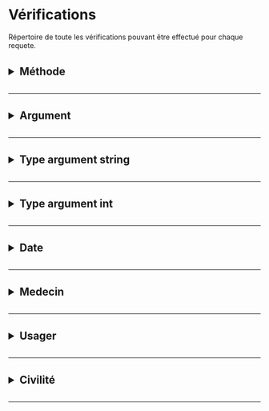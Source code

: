 # Vérifications

Répertoire de toute les vérifications pouvant être effectué pour chaque requete.

<br>

<details>
<summary style="font-size: 1.5em; font-weight: bold;">
Méthode
</summary>

Chaque route détient une liste de  méthodes autorisée. Cette vérification est la première effectuée à chaque requête. 

### - Response - *405*

**Header :**

```yaml
Content-Type : application/json
```

**Body :**

```json
{
    "status": "error",
    "status_code": 405,
    "status_message": "[R405 REST AUTH] : Methodes utilisées non autorisées"
}
```


</details>

<br>

---

<br>

<details>
<summary style="font-size: 1.5em; font-weight: bold;">
Argument
</summary>

Utilisé quand la requete attend un argument que ca soit un `{id}` ou un nom de fonction tel que `{usager}` (pour les statistiques).

### - Response - *400*

**Header :**

```yaml
Content-Type : application/json
```

**Body :**

```json
{
    "status": "error",
    "status_code": 400,
    "status_message": "[R400 REST API] : Aucun argument n\'a été fourni"
}
```


</details>


<br>

---

<br>

<details>
<summary style="font-size: 1.5em; font-weight: bold;">
Type argument string
</summary>

Utilisé pour vérifier le type d'argument que l'on attend est une `string`.

### - Response - *400*

**Header :**

```yaml
Content-Type : application/json
```

**Body :**

```json
{
    "status": "error",
    "status_code": 400,
    "status_message": "[R400 REST] : L\'argument doit être une chaine de caractère"
}
```


</details>


<br>

---

<br>


<details>
<summary style="font-size: 1.5em; font-weight: bold;">
Type argument int
</summary>

Utilisé pour vérifier le type d'argument que l'on attend est un `int` (pour les `{id}`). Impose une taille limite de `2147483647`.

### - Response - *400*

**Header :**

```yaml
Content-Type : application/json
```

**Body :**

```json
{
    "status": "error",
    "status_code": 400,
    "status_message": "[R400 REST] : L\'identifiant doit être un entier positif non null"
}
```

### - Response - *400*

**Header :**

```yaml
Content-Type : application/json
```

**Body :**

```json
{
    "status": "error",
    "status_code": 400,
    "status_message": "[R400 REST] : L\'identifiant doit être un entier inférieur à 2147483647"
}
```


</details>


<br>

---

<br>

<details>
<summary style="font-size: 1.5em; font-weight: bold;">
Date
</summary>

Utilisé pour vérifier si une date est inférieure (date de naissance) ou supèrieur (rendez-vous) à la date actuelle.

### - Response - *400*

**Header :**

```yaml
Content-Type : application/json
```

**Body :**

```json
{
    "status": "error",
    "status_code": 400,
    "status_message": "[R400 REST API] : La date <date_parametre> est invalide car elle est inferieure à la date actuelle"
}
```

### - Response - *400*

**Header :**

```yaml
Content-Type : application/json
```

**Body :**

```json
{
    "status": "error",
    "status_code": 400,
    "status_message": "[R400 REST API] : La date <date_parametre> est invalide car elle est supérieure à la date actuelle"
}
```


</details>


<br>

---

<br>

<details>
<summary style="font-size: 1.5em; font-weight: bold;">
Medecin
</summary>

Utilisé pour vérifier à partir d'un ID si un medecin existe.

### - Response - *404*

**Header :**

```yaml
Content-Type : application/json
```

**Body :**

```json
{
    "status": "error",
    "status_code": 404,
    "status_message": "[R404 REST API] : Aucun Medecin avec l'id <id> n'a été trouvé"
}
```


</details>


<br>

---

<br>

<details>
<summary style="font-size: 1.5em; font-weight: bold;">
Usager
</summary>

Utilisé pour vérifier à partir d'un ID si un usager existe.

### - Response - *404*

**Header :**

```yaml
Content-Type : application/json
```

**Body :**

```json
{
    "status": "error",
    "status_code": 404,
    "status_message": "[R404 REST API] : Aucun usager avec l'id <id> n'a été trouvé"
}
```

</details>


<br>

---

<br>

<details>
<summary style="font-size: 1.5em; font-weight: bold;">
Civilité
</summary>

Vérifie si la civilité est valide. Celle ci doit être soit `M.` soit `Mme`.

### - Response - *400*

**Header :**

```yaml
Content-Type : application/json
```

**Body :**

```json
{
    "status": "error",
    "status_code": 400,
    "status_message": "[R400 REST API] : La civilité doit être soit 'M.' soit 'Mme'"
}
```

</details>


<br>

---

<br>